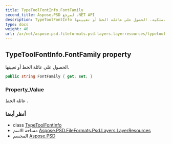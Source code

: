 ```yaml
---
title: TypeToolFontInfo.FontFamily
second_title: Aspose.PSD لمرجع .NET API
description: TypeToolFontInfo ملكية. الحصول على عائلة الخط أو تعيينها.
type: docs
weight: 40
url: /ar/net/aspose.psd.fileformats.psd.layers.layerresources/typetoolfontinfo/fontfamily/
---
```

## TypeToolFontInfo.FontFamily property

الحصول على عائلة الخط أو تعيينها.

```csharp
public string FontFamily { get; set; }
```

### Property_Value

عائلة الخط .

### أنظر أيضا

* class [TypeToolFontInfo](../)
* مساحة الاسم [Aspose.PSD.FileFormats.Psd.Layers.LayerResources](../../typetoolfontinfo/)
* المجسم [Aspose.PSD](../../../)


